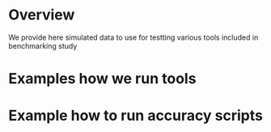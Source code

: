# Overview

We provide here simulated data to use for testting various tools included in benchmarking study

# Examples how we run tools

# Example how to run accuracy scripts

